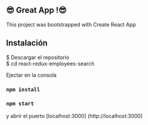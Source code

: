 ## :sunglasses: Great App !:sunglasses:

This project was bootstrapped with Create React App
## Instalación

$ Descargar el repositorio<br/>
$ cd react-redux-employees-search

Ejectar en la consola

### `npm install`
### `npm start`

y abrir el puerto [localhost:3000]
(http://localhost:3000)



